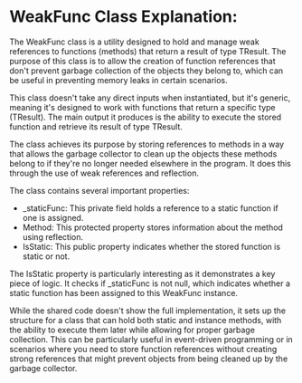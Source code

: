 # WeakFunc Class Explanation:

The WeakFunc class is a utility designed to hold and manage weak references to functions (methods) that return a result of type TResult. The purpose of this class is to allow the creation of function references that don't prevent garbage collection of the objects they belong to, which can be useful in preventing memory leaks in certain scenarios.

This class doesn't take any direct inputs when instantiated, but it's generic, meaning it's designed to work with functions that return a specific type (TResult). The main output it produces is the ability to execute the stored function and retrieve its result of type TResult.

The class achieves its purpose by storing references to methods in a way that allows the garbage collector to clean up the objects these methods belong to if they're no longer needed elsewhere in the program. It does this through the use of weak references and reflection.

The class contains several important properties:

- _staticFunc: This private field holds a reference to a static function if one is assigned.
- Method: This protected property stores information about the method using reflection.
- IsStatic: This public property indicates whether the stored function is static or not.

The IsStatic property is particularly interesting as it demonstrates a key piece of logic. It checks if _staticFunc is not null, which indicates whether a static function has been assigned to this WeakFunc instance.

While the shared code doesn't show the full implementation, it sets up the structure for a class that can hold both static and instance methods, with the ability to execute them later while allowing for proper garbage collection. This can be particularly useful in event-driven programming or in scenarios where you need to store function references without creating strong references that might prevent objects from being cleaned up by the garbage collector.